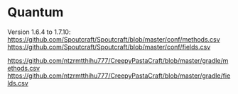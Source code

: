 # Quantum

Version 1.6.4 to 1.7.10:
  https://github.com/Spoutcraft/Spoutcraft/blob/master/conf/methods.csv
  https://github.com/Spoutcraft/Spoutcraft/blob/master/conf/fields.csv

  https://github.com/ntzrmtthihu777/CreepyPastaCraft/blob/master/gradle/methods.csv
  https://github.com/ntzrmtthihu777/CreepyPastaCraft/blob/master/gradle/fields.csv
